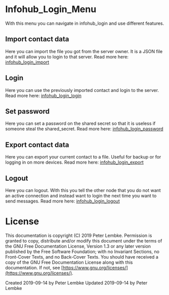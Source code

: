 # Infohub_Login_Menu

With this menu you can navigate in infohub_login and use different features.

## Import contact data

Here you can import the file you got from the server owner. It is a JSON file and it will allow you to login to that
server. Read more here: [infohub_login_import](plugin,infohub_login_import)

## Login

Here you can use the previously imported contact and login to the server. Read more
here: [infohub_login_login](plugin,infohub_login_login)

## Set password

Here you can set a password on the shared secret so that it is useless if someone steal the shared_secret. Read more
here: [infohub_login_password](plugin,infohub_login_password)

## Export contact data

Here you can export your current contact to a file. Useful for backup or for logging in on more devices. Read more
here: [infohub_login_export](plugin,infohub_login_export)

## Logout

Here you can logout. With this you tell the other node that you do not want an active connection and instead want to
login the next time you want to send messages. Read more here: [infohub_login_logout](plugin,infohub_login_logout)

# License

This documentation is copyright (C) 2019 Peter Lembke. Permission is granted to copy, distribute and/or modify this
document under the terms of the GNU Free Documentation License, Version 1.3 or any later version published by the Free
Software Foundation; with no Invariant Sections, no Front-Cover Texts, and no Back-Cover Texts. You should have received
a copy of the GNU Free Documentation License along with this documentation. If not,
see [https://www.gnu.org/licenses/](https://www.gnu.org/licenses/).

Created 2019-09-14 by Peter Lembke Updated 2019-09-14 by Peter Lembke
